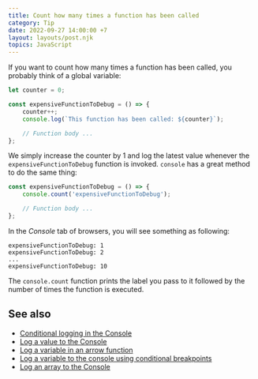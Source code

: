 ```yaml
---
title: Count how many times a function has been called
category: Tip
date: 2022-09-27 14:00:00 +7
layout: layouts/post.njk
topics: JavaScript
---
```


If you want to count how many times a function has been called, you probably think of a global variable:

```js
let counter = 0;

const expensiveFunctionToDebug = () => {
    counter++;
    console.log(`This function has been called: ${counter}`);

    // Function body ...
};
```

We simply increase the counter by 1 and log the latest value whenever the `expensiveFunctionToDebug` function is invoked. `console` has a great method to do the same thing:

```js
const expensiveFunctionToDebug = () => {
    console.count('expensiveFunctionToDebug');

    // Function body ...
};
```

In the _Console_ tab of browsers, you will see something as following:

```shell
expensiveFunctionToDebug: 1
expensiveFunctionToDebug: 2
...
expensiveFunctionToDebug: 10
```

The `console.count` function prints the label you pass to it followed by the number of times the function is executed.

## See also

-   [Conditional logging in the Console](/conditional-logging-in-the-console/)
-   [Log a value to the Console](/log-a-value-to-the-console/)
-   [Log a variable in an arrow function](/log-a-variable-in-an-arrow-function/)
-   [Log a variable to the console using conditional breakpoints](/log-a-variable-to-the-console-using-conditional-breakpoints/)
-   [Log an array to the Console](/log-an-array-to-the-console/)
